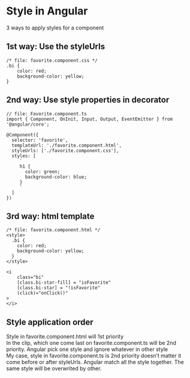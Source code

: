 # Style in Angular
3 ways to apply styles for a component<br>
## 1st way: Use the styleUrls
```
/* file: favorite.component.css */
.bi {
    color: red;
    background-color: yellow;
}
```
## 2nd way: Use style properties in decorator
```
// file: Favorite.component.ts
import { Component, OnInit, Input, Output, EventEmitter } from '@angular/core';

@Component({
  selector: 'favorite',
  templateUrl: './favorite.component.html',
  styleUrls: ['./favorite.component.css'],
  styles: [
     `
     h1 {
       color: green;
       background-color: blue;
     }
     `
  ]
})
```
## 3rd way: html template
```
/* file: favorite.component.html */
<style>
  .bi {
    color: red;
    background-color: yellow;
  }
</style>

<i
    class="bi"
    [class.bi-star-fill] = "isFavorite" 
    [class.bi-star] = "!isFavorite"
    (click)="onClick()"
>
</i>

```

## Style application order
Style in favorite.component.html will 1st priority<br>
In the clip, which one come last on favorite.component.ts will be 2nd priority. Angular pick one style and ignore whatever in other style<br>
My case, style in favorite.component.ts is 2nd priority doesn’t matter it come before or after styleUrls. Angular match all the style together. The same style will be overwrited by other.
